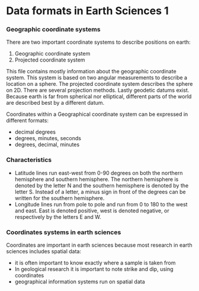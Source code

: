 # Data formats in Earth Sciences 1
### Geographic coordinate systems

There are two important coordinate systems to describe positions on earth:
1)  Geographic coordinate system
2)  Projected coordinate system

This file contains mostly information about the geographic coordinate system. This system is based on two angular measurements to describe a location on a sphere. The projected coordinate system describes the sphere on 2D. There are several projection methods. Lastly geodetic datums exist. Because earth is far from spherical nor elliptical, different parts of the world are described best by a different datum.  

Coordinates within a Geographical coordinate system can be expressed in different formats:
-   decimal degrees
-   degrees, minutes, seconds
-   degrees, decimal, minutes

### Characteristics
-   Latitude lines run east-west from 0-90 degrees on both the northern hemisphere and southern hemisphere. The northern hemisphere is denoted by the letter N and the southern hemisphere is denoted by the letter S. Instead of a letter, a minus sign in front of the degrees can be written for the southern hemisphere.
-   Longitude lines run from pole to pole and run from 0 to 180 to the west and east. East is denoted positive, west is denoted negative, or respectively by the letters E and W.

### Coordinates systems in earth sciences
Coordinates are important in earth sciences because most research in earth sciences includes spatial data:
-   it is often important to know exactly where a sample  is taken from
-   In geological research it is important to note strike and dip, using coordinates 
-   geographical information systems run on spatial data

